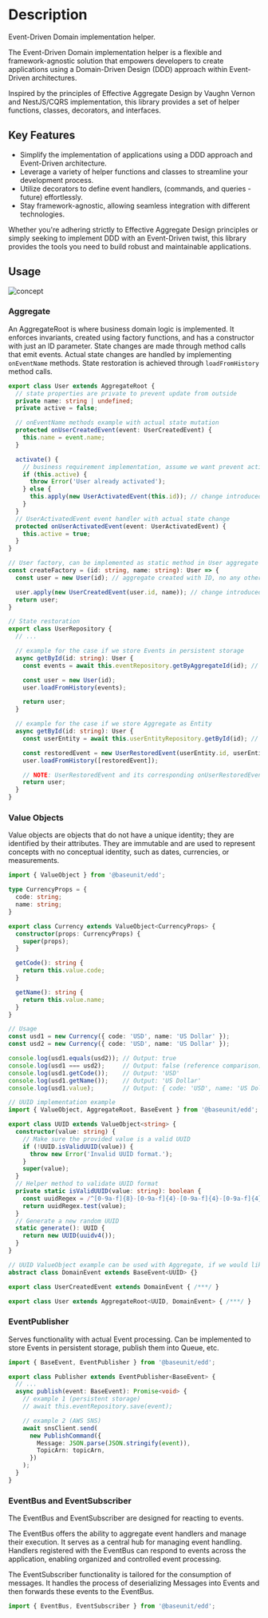 # Description

Event-Driven Domain implementation helper.

The Event-Driven Domain implementation helper is a flexible and framework-agnostic solution that empowers developers to create applications using a Domain-Driven Design (DDD) approach within Event-Driven architectures.

Inspired by the principles of Effective Aggregate Design by Vaughn Vernon and NestJS/CQRS implementation, this library provides a set of helper functions, classes, decorators, and interfaces.

## Key Features

- Simplify the implementation of applications using a DDD approach and Event-Driven architecture.
- Leverage a variety of helper functions and classes to streamline your development process.
- Utilize decorators to define event handlers, (commands, and queries - future) effortlessly.
- Stay framework-agnostic, allowing seamless integration with different technologies.

Whether you're adhering strictly to Effective Aggregate Design principles or simply seeking to implement DDD with an Event-Driven twist, this library provides the tools you need to build robust and maintainable applications.

## Usage

![concept](./notes/edd-main.png "concept")

### Aggregate

An AggregateRoot is where business domain logic is implemented. It enforces invariants, created using factory functions, and has a constructor with just an ID parameter. State changes are made through method calls that emit events. Actual state changes are handled by implementing `onEventName` methods. State restoration is achieved through `loadFromHistory` method calls.

```typescript
export class User extends AggregateRoot {
  // state properties are private to prevent update from outside
  private name: string | undefined;
  private active = false;

  // onEventName methods example with actual state mutation
  protected onUserCreatedEvent(event: UserCreatedEvent) {
    this.name = event.name;
  }

  activate() {
    // business requirement implementation, assume we want prevent activation if the User is already active
    if (this.active) {
      throw Error('User already activated');
    } else {
      this.apply(new UserActivatedEvent(this.id)); // change introduced via Event
    }
  }
  // UserActivatedEvent event handler with actual state change
  protected onUserActivatedEvent(event: UserActivatedEvent) {
    this.active = true;
  }
}
```

```typescript
// User factory, can be implemented as static method in User aggregate
const createFactory = (id: string, name: string): User => {
  const user = new User(id); // aggregate created with ID, no any other state related prop are passed

  user.apply(new UserCreatedEvent(user.id, name)); // change introduced via Event without any specific requirements
  return user;
}
```

```typescript
// State restoration
export class UserRepository {
  // ...

  // example for the case if we store Events in persistent storage
  async getById(id: string): User {
    const events = await this.eventRepository.getByAggregateId(id); // returns array of Events

    const user = new User(id);
    user.loadFromHistory(events);

    return user;
  }

  // example for the case if we store Aggregate as Entity
  async getById(id: string): User {
    const userEntity = await this.userEntityRepository.getById(id); // returns UserEntity record

    const restoredEvent = new UserRestoredEvent(userEntity.id, userEntity.name, userEntity.active);
    user.loadFromHistory([restoredEvent]);

    // NOTE: UserRestoredEvent and its corresponding onUserRestoredEvent must be implemented for User aggregate
    return user;
  }
}
```

### Value Objects

Value objects are objects that do not have a unique identity; they are identified by their attributes. They are immutable and are used to represent concepts with no conceptual identity, such as dates, currencies, or measurements.

```typescript
import { ValueObject } from '@baseunit/edd';

type CurrencyProps = {
  code: string;
  name: string;
}

export class Currency extends ValueObject<CurrencyProps> {
  constructor(props: CurrencyProps) {
    super(props);
  }

  getCode(): string {
    return this.value.code;
  }

  getName(): string {
    return this.value.name;
  }
}

// Usage
const usd1 = new Currency({ code: 'USD', name: 'US Dollar' });
const usd2 = new Currency({ code: 'USD', name: 'US Dollar' });

console.log(usd1.equals(usd2)); // Output: true
console.log(usd1 === usd2);     // Output: false (reference comparison)
console.log(usd1.getCode());    // Output: 'USD'
console.log(usd1.getName());    // Output: 'US Dollar'
console.log(usd1.value);        // Output: { code: 'USD', name: 'US Dollar' }
```

```typescript
// UUID implementation example
import { ValueObject, AggregateRoot, BaseEvent } from '@baseunit/edd';

export class UUID extends ValueObject<string> {
  constructor(value: string) {
    // Make sure the provided value is a valid UUID
    if (!UUID.isValidUUID(value)) {
      throw new Error('Invalid UUID format.');
    }
    super(value);
  }
  // Helper method to validate UUID format
  private static isValidUUID(value: string): boolean {
    const uuidRegex = /^[0-9a-f]{8}-[0-9a-f]{4}-[0-9a-f]{4}-[0-9a-f]{4}-[0-9a-f]{12}$/i;
    return uuidRegex.test(value);
  }
  // Generate a new random UUID
  static generate(): UUID {
    return new UUID(uuidv4());
  }
}
```

```typescript
// UUID ValueObject example can be used with Aggregate, if we would like to have Aggregate with non string id type
abstract class DomainEvent extends BaseEvent<UUID> {}

export class UserCreatedEvent extends DomainEvent { /***/ }

export class User extends AggregateRoot<UUID, DomainEvent> { /***/ }
```

### EventPublisher

Serves functionality with actual Event processing. Can be implemented to store Events in persistent storage, publish them into Queue, etc.

```typescript
import { BaseEvent, EventPublisher } from '@baseunit/edd';

export class Publisher extends EventPublisher<BaseEvent> {
  // ...
  async publish(event: BaseEvent): Promise<void> {
    // example 1 (persistent storage)
    // await this.eventRepository.save(event);

    // example 2 (AWS SNS)
    await snsClient.send(
      new PublishCommand({
        Message: JSON.parse(JSON.stringify(event)),
        TopicArn: topicArn,
      })
    );
  }
}
```

### EventBus and EventSubscriber

The EventBus and EventSubscriber are designed for reacting to events.

The EventBus offers the ability to aggregate event handlers and manage their execution. It serves as a central hub for managing event handling. Handlers registered with the EventBus can respond to events across the application, enabling organized and controlled event processing.

The EventSubscriber functionality is tailored for the consumption of messages. It handles the process of deserializing Messages into Events and then forwards these events to the EventBus.

```typescript
import { EventBus, EventSubscriber } from '@baseunit/edd';
```